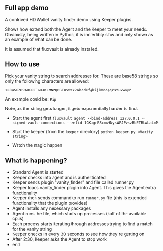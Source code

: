 ## Full app demo

A contrived HD Wallet vanity finder demo using Keeper plugins.

Shows how extend both the Agent and the Keeper to meet your needs. Obviously, being written in Python, it is incredibly slow and only shown as an example of what can be done. 

It is assumed that fluxvault is already installed.

## How to use

Pick your vanity string to search addresses for. These are base58 strings so only the following characters are allowed:

```
123456789ABCDEFGHJKLMNPQRSTUVWXYZabcdefghijkmnopqrstuvwxyz
```

An example could be: `Pip`

Note, as the string gets longer, it gets exponentially harder to find.

- Start the agent first `fluxvault agent --bind-address 127.0.0.1 --signed-vault-connections --zelid 1GKugrE8cmw9NysWFJPwszBbETRLwLaLmM`

- Start the keeper (from the `keeper` directory) `python keeper.py <Vanity string>`

- Watch the magic happen

## What is happening?

- Standard Agent is started
- Keeper checks into agent and is authenticated
- Keeper sends plugin "vanity_finder" and file called runner.py
- Keeper loads vanity_finder plugin into Agent. This gives the Agent extra functionality
- Keeper then sends command to run `runner.py` file (this is extended functionality that the plugin provides)
- Agent installs any necessary packages
- Agent runs the file, which starts up processes (half of the available cpus)
- Each process starts iterating through addresses trying to find a match for the vanity string
- Keeper checks in every 30 seconds to see how they're getting on
- After 2:30, Keeper asks the Agent to stop work
- end

